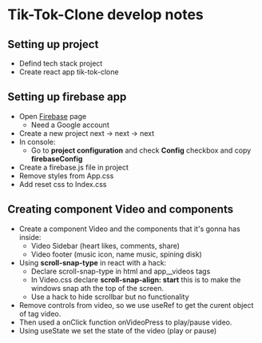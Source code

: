 # Tik-Tok-Clone develop notes

## Setting up project
* Defind tech stack project
* Create react app tik-tok-clone

## Setting up firebase app
* Open [Firebase](https://firebase.google.com/) page 
  * Need a Google account
* Create a new project next -> next -> next
* In console:
  * Go to __project configuration__ and check __Config__ checkbox and copy __firebaseConfig__ 
* Create a firebase.js file in project
* Remove styles from App.css
* Add reset css to Index.css

## Creating component Video and components
  * Create a component Video and the components that it's gonna has inside:
    * Video Sidebar (heart likes, comments, share)
    * Video footer (music icon, name music, spining disk)
  * Using __scroll-snap-type__ in react with a hack:
    * Declare scroll-snap-type in html and app__videos tags
    * In Video.css declare __scroll-snap-align: start__ this is to make the windows snap ath the top of the screen.
    * Use a hack to hide scrollbar but no functionality
  * Remove controls from video, so we use useRef to get the curent object of tag video.
  * Then used a onClick function onVideoPress to play/pause video.
  * Using useState we set the state of the video (play or pause)
